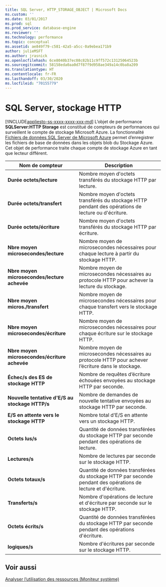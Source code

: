 ```yaml
---
title: SQL Server, HTTP_STORAGE_OBJECT | Microsoft Docs
ms.custom: ''
ms.date: 03/01/2017
ms.prod: sql
ms.prod_service: database-engine
ms.reviewer: ''
ms.technology: performance
ms.topic: conceptual
ms.assetid: ae849f79-c581-42a5-a5cc-0a9ebea171b9
author: julieMSFT
ms.author: jrasnick
ms.openlocfilehash: 6ce8040b37ec08c82b11c9ff572c13125064523b
ms.sourcegitcommit: 58158eda0aa0d7f87f9d958ae349a14c0ba8a209
ms.translationtype: HT
ms.contentlocale: fr-FR
ms.lasthandoff: 03/30/2020
ms.locfileid: "70155779"
---
```

# <a name="sql-server-http-storage"></a>SQL Server, stockage HTTP
[!INCLUDE[appliesto-ss-xxxx-xxxx-xxx-md](../../includes/appliesto-ss-xxxx-xxxx-xxx-md.md)]
  L’objet de performance **SQLServer:HTTP Storage** est constitué de compteurs de performances qui surveillent le compte de stockage Microsoft Azure. La fonctionnalité [Fichiers de données SQL Server de Microsoft Azure](../../relational-databases/databases/sql-server-data-files-in-microsoft-azure.md) permet d’enregistrer les fichiers de base de données dans les objets blob du Stockage Azure. Cet objet de performance traite chaque compte de stockage Azure en tant que lecteur différent.  
  
|Nom de compteur|Description|  
|------------------|-----------------|  
|**Durée octets/lecture**|Nombre moyen d'octets transférés du stockage HTTP par lecture.|  
|**Durée octets/transfert**|Nombre moyen d'octets transférés du stockage HTTP pendant des opérations de lecture ou d'écriture.|  
|**Durée octets/écriture**|Nombre moyen d'octets transférés du stockage HTTP par écriture.|  
|**Nbre moyen microsecondes/lecture**|Nombre moyen de microsecondes nécessaires pour chaque lecture à partir du stockage HTTP.|  
|**Nbre moyen microsecondes/lecture achevée**|Nombre moyen de microsecondes nécessaires au protocole HTTP pour achever la lecture du stockage.| 
|**Nbre moyen micros./transfert**|Nombre moyen de microsecondes nécessaires pour chaque transfert vers le stockage HTTP.|  
|**Nbre moyen microsecondes/écriture**|Nombre moyen de microsecondes nécessaires pour chaque écriture sur le stockage HTTP.|  
|**Nbre moyen microsecondes/écriture achevée**|Nombre moyen de microsecondes nécessaires au protocole HTTP pour achever l’écriture dans le stockage.|  
|**Échec/s des ES de stockage HTTP**|Nombre de requêtes d’écriture échouées envoyées au stockage HTTP par seconde.| 
|**Nouvelle tentative d'E/S au stockage HTTP/s**|Nombre de demandes de nouvelle tentative envoyées au stockage HTTP par seconde.|  
|**E/S en attente vers le stockage HTTP**|Nombre total d'E/S en attente vers un stockage HTTP.|  
|**Octets lus/s**|Quantité de données transférées du stockage HTTP par seconde pendant des opérations de lecture.|  
|**Lectures/s**|Nombre de lectures par seconde sur le stockage HTTP.|  
|**Octets totaux/s**|Quantité de données transférées du stockage HTTP par seconde pendant des opérations de lecture et d'écriture.|  
|**Transferts/s**|Nombre d'opérations de lecture et d'écriture par seconde sur le stockage HTTP.|  
|**Octets écrits/s**|Quantité de données transférées du stockage HTTP par seconde pendant des opérations d'écriture.|  
|**logiques/s**|Nombre d'écritures par seconde sur le stockage HTTP.|  
  
## <a name="see-also"></a>Voir aussi  
 [Analyser l’utilisation des ressources &#40;Moniteur système&#41;](../../relational-databases/performance-monitor/monitor-resource-usage-system-monitor.md)  
  
  
